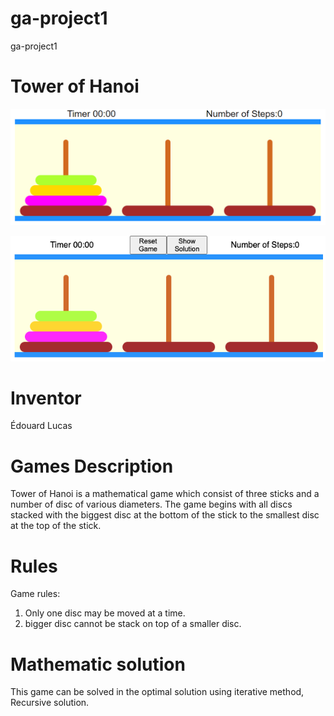 # ga-project1
ga-project1

# Tower of Hanoi

![alt text](https://github.com/psionicmind/ga-project1/blob/main/img/Images%20of%20your%20actual%20game.png?raw=true)

![with reset and show solution buttons](https://github.com/psionicmind/ga-project1/blob/main/img/Images%20of%20your%20actual%20game%20v2.png?raw=true)

# Inventor
Édouard Lucas

# Games Description
Tower of Hanoi is a mathematical game which consist of three sticks and a number of disc of various diameters.  The game begins with all discs stacked with the biggest disc at the bottom of the stick to the smallest disc at the top of the stick.

# Rules
Game rules:
1. Only one disc may be moved at a time.
2. bigger disc cannot be stack on top of a smaller disc.

# Mathematic solution
This game can be solved in the optimal solution using iterative method, Recursive solution.
